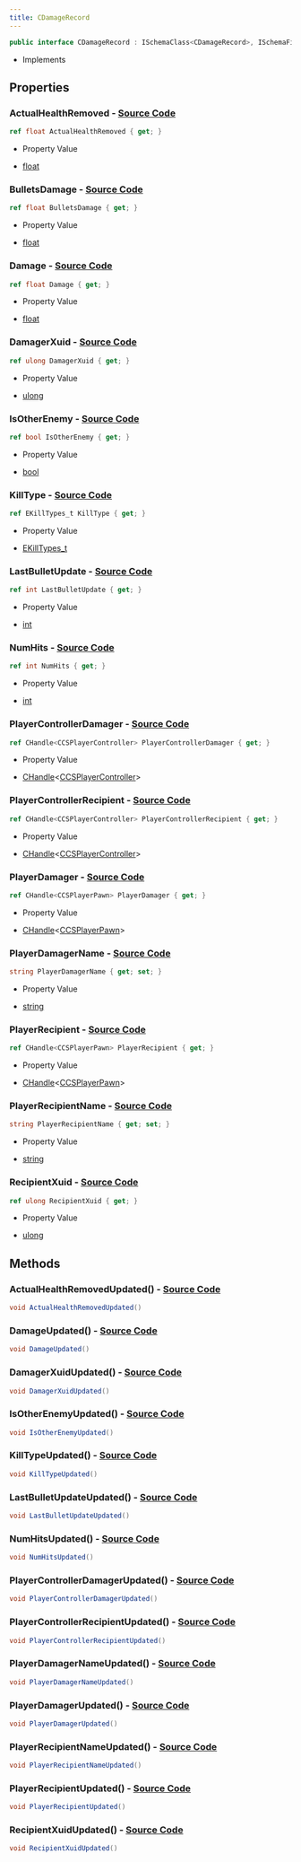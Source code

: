 ```yaml
---
title: CDamageRecord
---
```


```csharp
public interface CDamageRecord : ISchemaClass<CDamageRecord>, ISchemaField, ISchemaClass, INativeHandle
```

- Implements

## Properties

### **ActualHealthRemoved** - [Source Code](https://github.com/swiftly-solution/swiftlys2/blob/main/managed/src/SwiftlyS2.Generated/Schemas/Interfaces/CDamageRecord.cs#L36)

```csharp
ref float ActualHealthRemoved { get; }
```

- Property Value

- [float](https://learn.microsoft.com/dotnet/api/system.single)

### **BulletsDamage** - [Source Code](https://github.com/swiftly-solution/swiftlys2/blob/main/managed/src/SwiftlyS2.Generated/Schemas/Interfaces/CDamageRecord.cs#L32)

```csharp
ref float BulletsDamage { get; }
```

- Property Value

- [float](https://learn.microsoft.com/dotnet/api/system.single)

### **Damage** - [Source Code](https://github.com/swiftly-solution/swiftlys2/blob/main/managed/src/SwiftlyS2.Generated/Schemas/Interfaces/CDamageRecord.cs#L34)

```csharp
ref float Damage { get; }
```

- Property Value

- [float](https://learn.microsoft.com/dotnet/api/system.single)

### **DamagerXuid** - [Source Code](https://github.com/swiftly-solution/swiftlys2/blob/main/managed/src/SwiftlyS2.Generated/Schemas/Interfaces/CDamageRecord.cs#L28)

```csharp
ref ulong DamagerXuid { get; }
```

- Property Value

- [ulong](https://learn.microsoft.com/dotnet/api/system.uint64)

### **IsOtherEnemy** - [Source Code](https://github.com/swiftly-solution/swiftlys2/blob/main/managed/src/SwiftlyS2.Generated/Schemas/Interfaces/CDamageRecord.cs#L42)

```csharp
ref bool IsOtherEnemy { get; }
```

- Property Value

- [bool](https://learn.microsoft.com/dotnet/api/system.boolean)

### **KillType** - [Source Code](https://github.com/swiftly-solution/swiftlys2/blob/main/managed/src/SwiftlyS2.Generated/Schemas/Interfaces/CDamageRecord.cs#L44)

```csharp
ref EKillTypes_t KillType { get; }
```

- Property Value

- [EKillTypes_t](/docs/api/shared/schemadefinitions/ekilltypes_t)

### **LastBulletUpdate** - [Source Code](https://github.com/swiftly-solution/swiftlys2/blob/main/managed/src/SwiftlyS2.Generated/Schemas/Interfaces/CDamageRecord.cs#L40)

```csharp
ref int LastBulletUpdate { get; }
```

- Property Value

- [int](https://learn.microsoft.com/dotnet/api/system.int32)

### **NumHits** - [Source Code](https://github.com/swiftly-solution/swiftlys2/blob/main/managed/src/SwiftlyS2.Generated/Schemas/Interfaces/CDamageRecord.cs#L38)

```csharp
ref int NumHits { get; }
```

- Property Value

- [int](https://learn.microsoft.com/dotnet/api/system.int32)

### **PlayerControllerDamager** - [Source Code](https://github.com/swiftly-solution/swiftlys2/blob/main/managed/src/SwiftlyS2.Generated/Schemas/Interfaces/CDamageRecord.cs#L20)

```csharp
ref CHandle<CCSPlayerController> PlayerControllerDamager { get; }
```

- Property Value

- [CHandle](/docs/api/shared/natives/chandle-1)<[CCSPlayerController](/docs/api/shared/schemadefinitions/ccsplayercontroller)>

### **PlayerControllerRecipient** - [Source Code](https://github.com/swiftly-solution/swiftlys2/blob/main/managed/src/SwiftlyS2.Generated/Schemas/Interfaces/CDamageRecord.cs#L22)

```csharp
ref CHandle<CCSPlayerController> PlayerControllerRecipient { get; }
```

- Property Value

- [CHandle](/docs/api/shared/natives/chandle-1)<[CCSPlayerController](/docs/api/shared/schemadefinitions/ccsplayercontroller)>

### **PlayerDamager** - [Source Code](https://github.com/swiftly-solution/swiftlys2/blob/main/managed/src/SwiftlyS2.Generated/Schemas/Interfaces/CDamageRecord.cs#L16)

```csharp
ref CHandle<CCSPlayerPawn> PlayerDamager { get; }
```

- Property Value

- [CHandle](/docs/api/shared/natives/chandle-1)<[CCSPlayerPawn](/docs/api/shared/schemadefinitions/ccsplayerpawn)>

### **PlayerDamagerName** - [Source Code](https://github.com/swiftly-solution/swiftlys2/blob/main/managed/src/SwiftlyS2.Generated/Schemas/Interfaces/CDamageRecord.cs#L24)

```csharp
string PlayerDamagerName { get; set; }
```

- Property Value

- [string](https://learn.microsoft.com/dotnet/api/system.string)

### **PlayerRecipient** - [Source Code](https://github.com/swiftly-solution/swiftlys2/blob/main/managed/src/SwiftlyS2.Generated/Schemas/Interfaces/CDamageRecord.cs#L18)

```csharp
ref CHandle<CCSPlayerPawn> PlayerRecipient { get; }
```

- Property Value

- [CHandle](/docs/api/shared/natives/chandle-1)<[CCSPlayerPawn](/docs/api/shared/schemadefinitions/ccsplayerpawn)>

### **PlayerRecipientName** - [Source Code](https://github.com/swiftly-solution/swiftlys2/blob/main/managed/src/SwiftlyS2.Generated/Schemas/Interfaces/CDamageRecord.cs#L26)

```csharp
string PlayerRecipientName { get; set; }
```

- Property Value

- [string](https://learn.microsoft.com/dotnet/api/system.string)

### **RecipientXuid** - [Source Code](https://github.com/swiftly-solution/swiftlys2/blob/main/managed/src/SwiftlyS2.Generated/Schemas/Interfaces/CDamageRecord.cs#L30)

```csharp
ref ulong RecipientXuid { get; }
```

- Property Value

- [ulong](https://learn.microsoft.com/dotnet/api/system.uint64)

## Methods

### **ActualHealthRemovedUpdated()** - [Source Code](https://github.com/swiftly-solution/swiftlys2/blob/main/managed/src/SwiftlyS2.Generated/Schemas/Interfaces/CDamageRecord.cs#L55)

```csharp
void ActualHealthRemovedUpdated()
```

### **DamageUpdated()** - [Source Code](https://github.com/swiftly-solution/swiftlys2/blob/main/managed/src/SwiftlyS2.Generated/Schemas/Interfaces/CDamageRecord.cs#L54)

```csharp
void DamageUpdated()
```

### **DamagerXuidUpdated()** - [Source Code](https://github.com/swiftly-solution/swiftlys2/blob/main/managed/src/SwiftlyS2.Generated/Schemas/Interfaces/CDamageRecord.cs#L52)

```csharp
void DamagerXuidUpdated()
```

### **IsOtherEnemyUpdated()** - [Source Code](https://github.com/swiftly-solution/swiftlys2/blob/main/managed/src/SwiftlyS2.Generated/Schemas/Interfaces/CDamageRecord.cs#L58)

```csharp
void IsOtherEnemyUpdated()
```

### **KillTypeUpdated()** - [Source Code](https://github.com/swiftly-solution/swiftlys2/blob/main/managed/src/SwiftlyS2.Generated/Schemas/Interfaces/CDamageRecord.cs#L59)

```csharp
void KillTypeUpdated()
```

### **LastBulletUpdateUpdated()** - [Source Code](https://github.com/swiftly-solution/swiftlys2/blob/main/managed/src/SwiftlyS2.Generated/Schemas/Interfaces/CDamageRecord.cs#L57)

```csharp
void LastBulletUpdateUpdated()
```

### **NumHitsUpdated()** - [Source Code](https://github.com/swiftly-solution/swiftlys2/blob/main/managed/src/SwiftlyS2.Generated/Schemas/Interfaces/CDamageRecord.cs#L56)

```csharp
void NumHitsUpdated()
```

### **PlayerControllerDamagerUpdated()** - [Source Code](https://github.com/swiftly-solution/swiftlys2/blob/main/managed/src/SwiftlyS2.Generated/Schemas/Interfaces/CDamageRecord.cs#L48)

```csharp
void PlayerControllerDamagerUpdated()
```

### **PlayerControllerRecipientUpdated()** - [Source Code](https://github.com/swiftly-solution/swiftlys2/blob/main/managed/src/SwiftlyS2.Generated/Schemas/Interfaces/CDamageRecord.cs#L49)

```csharp
void PlayerControllerRecipientUpdated()
```

### **PlayerDamagerNameUpdated()** - [Source Code](https://github.com/swiftly-solution/swiftlys2/blob/main/managed/src/SwiftlyS2.Generated/Schemas/Interfaces/CDamageRecord.cs#L50)

```csharp
void PlayerDamagerNameUpdated()
```

### **PlayerDamagerUpdated()** - [Source Code](https://github.com/swiftly-solution/swiftlys2/blob/main/managed/src/SwiftlyS2.Generated/Schemas/Interfaces/CDamageRecord.cs#L46)

```csharp
void PlayerDamagerUpdated()
```

### **PlayerRecipientNameUpdated()** - [Source Code](https://github.com/swiftly-solution/swiftlys2/blob/main/managed/src/SwiftlyS2.Generated/Schemas/Interfaces/CDamageRecord.cs#L51)

```csharp
void PlayerRecipientNameUpdated()
```

### **PlayerRecipientUpdated()** - [Source Code](https://github.com/swiftly-solution/swiftlys2/blob/main/managed/src/SwiftlyS2.Generated/Schemas/Interfaces/CDamageRecord.cs#L47)

```csharp
void PlayerRecipientUpdated()
```

### **RecipientXuidUpdated()** - [Source Code](https://github.com/swiftly-solution/swiftlys2/blob/main/managed/src/SwiftlyS2.Generated/Schemas/Interfaces/CDamageRecord.cs#L53)

```csharp
void RecipientXuidUpdated()
```

